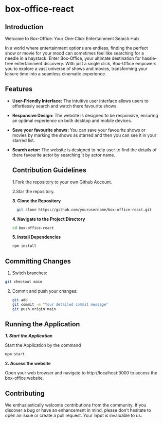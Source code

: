 # box-office-react

## Introduction

Welcome to Box-Office: Your One-Click Entertainment Search Hub

In a world where entertainment options are endless, finding the perfect show or movie for your mood can sometimes feel like searching for a needle in a haystack. Enter Box-Office, your ultimate destination for hassle-free entertainment discovery. With just a single click, Box-Office empowers you to explore a vast universe of shows and movies, transforming your leisure time into a seamless cinematic experience.

## Features

- **User-Friendly Interface:** The intuitive user interface allows users to effortlessly search and watch there favourite shows.

- **Responsive Design:** The website is designed to be responsive, ensuring an optimal experience on both desktop and mobile devices.

- **Save your favourite shows:** You can save your favourite shows or movies by marking the shows as starred and then you can see it in your starred list.

- **Search actor:** The website is designed to help user to find the details of there favourite actor by searching it by actor name.
 
  ## Contribution Guidelines

   1.Fork the repository to your own Github Account.

   2.Star the repository.

   **3. Clone the Repository**
  
   ```bash
     git clone https://github.com/yourusername/box-office-react.git
   ```

   **4. Navigate to the Project Directory**
  
     ```bash
     cd box-office-react
   ```

  **5. Install Dependencies**
  
    ```bash
    npm install
     ```

## Committing Changes

 1. Switch branches:
 ```bash
git checkout main
 ```
   
2. Commit and push your changes:
   ```bash
   git add .
   git commit -m "Your detailed commit message"
   git push origin main
    ```
 
  ## Running the Application
  
   ***1. Start the Application***
   
   Start the Application by the command
 ```bash
 npm start
   ```

   **2. Access the website**
  
   Open your web browser and navigate to http://localhost:3000 to access the box-office website.
 
  ## Contributing
  
  We enthusiastically welcome contributions from the community. If you discover a bug or have an enhancement in mind, please don't hesitate to open an issue or create a pull request. Your input is invaluable to us.   



